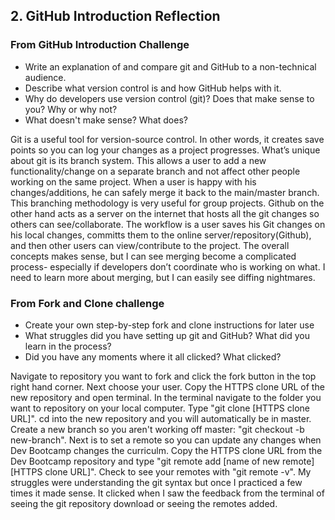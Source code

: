 ## 2. GitHub Introduction Reflection

### From GitHub Introduction Challenge

- Write an explanation of and compare git and GitHub to a non-technical audience.
- Describe what version control is and how GitHub helps with it.
- Why do developers use version control (git)? Does that make sense to you? Why or why not?
- What doesn't make sense? What does?

Git is a useful tool for version-source control. In other words, it creates save points so you can log your changes as a project progresses. What’s unique about git is its branch system. This allows a user to add a new functionality/change on a separate branch and not affect other people working on the same project. When a user is happy with his changes/additions, he can safely merge it back to the main/master branch. This branching methodology is very useful for group projects. Github on the other hand acts as a server on the internet that hosts all the git changes so others can see/collaborate. The workflow is a user saves his Git changes on his local changes, committs them to the online server/repository(Github), and then other users can view/contribute to the project. The overall concepts makes sense, but I can see merging become a complicated process- especially if developers don’t coordinate who is working on what. I need to learn more about merging, but I can easily see diffing nightmares.


### From Fork and Clone challenge
- Create your own step-by-step fork and clone instructions for later use
- What struggles did you have setting up git and GitHub? What did you learn in the process?
- Did you have any moments where it all clicked? What clicked?

Navigate to repository you want to fork and click the fork button in the top right hand corner. Next choose your user. Copy the HTTPS clone URL of the new repository and open terminal. In the terminal navigate to the folder you want to repository on your local computer. Type "git clone [HTTPS clone URL]". cd into the new repository and you will automatically be in master. Create a new branch so you aren't working off master: "git checkout -b new-branch". Next is to set a remote so you can update any changes when Dev Bootcamp changes the curriculm. Copy the HTTPS clone URL from the Dev Bootcamp repository and type "git remote add [name of new remote] [HTTPS clone URL]". Check to see your remotes with "git remote -v". My struggles were understanding the git syntax but once I practiced a few times it made sense. It clicked when I saw the feedback from the terminal of seeing the git repository download or seeing the remotes added.
